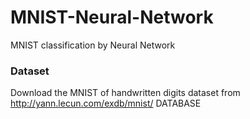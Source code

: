 # MNIST-Neural-Network
MNIST classification by Neural Network

### Dataset
Download the MNIST of handwritten digits dataset from http://yann.lecun.com/exdb/mnist/ DATABASE
